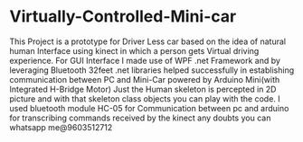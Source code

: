 # Virtually-Controlled-Mini-car
This Project is a prototype for Driver Less car based on the idea of natural human Interface using kinect in which a person gets Virtual driving experience. For GUI Interface I made use of WPF .net Framework and by leveraging Bluetooth 32feet .net libraries helped successfully in establishing communication between PC and Mini-Car powered by Arduino Mini(with Integrated H-Bridge Motor)
Just the Human skeleton is percepted in 2D picture and with that skeleton class objects you can play with the code.
I used bluetooth module HC-05 for Communication between pc and arduino for transcribing commands received by the kinect
any doubts you can whatsapp me@9603512712
